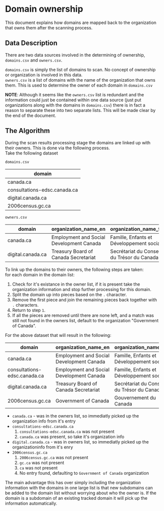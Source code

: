 # Domain ownership

This document explains how domains are mapped back to the organization that owns them after the scanning process.

## Data Description

There are two data sources involved in the determining of ownership, `domains.csv` and `owners.csv`.

`domains.csv` is simply the list of domains to scan. No concept of ownership or organization is involved in this data.  
`owners.csv` is a list of domains with the name of the organization that owns them. This is used to determine the owner of each domain in `domains.csv`

**NOTE**: Although it seems like the `owners.csv` list is redundant and the information could just be contained within one data source (just put organizations along with the domains in `domains.csv`) there is in fact a reason to separate these into two separate lists. This will be made clear by the end of the document.

## The Algorithm

During the scan results processing stage the domains are linked up with their owners. This is done via the following process.  
Take the following dataset

`domains.csv`

| domain                       |
| ---------------------------- |
| canada.ca                    |
| consultations-edsc.canada.ca |
| digital.canada.ca            |
| 2006census.gc.ca             | 

`owners.csv`

| domain            | organization_name_en                     | organization_name_fr                         |
| ----------------- | ---------------------------------------- | -------------------------------------------- | 
| canada.ca         | Employment and Social Development Canada | Famille, Enfants et Développement social     |
| digital.canada.ca | Treasury Board of Canada Secretariat     | Secrétariat du Conseil du Trésor du Canada   |

To link up the domains to their owners, the following steps are taken:  
for each domain in the domain list:  
1. Check for it's existance in the owner list, if it is present take the organization information and stop further processing for this domain.
2. Split the domain up into pieces based on the `.` character.
3. Remove the first piece and join the remaining pieces back together with `.` characters.
4. Return to step `1`.
5. If all the pieces are removed until there are none left, and a match was still not found in the owners list, default to the organization "Government of Canada".

For the above dataset that will result in the following:  

| domain                       | organization_name_en                     | organization_name_fr                         |
| ---------------------------- | ---------------------------------------- | -------------------------------------------- | 
| canada.ca                    | Employment and Social Development Canada | Famille, Enfants et Développement social     |
| consultations-edsc.canada.ca | Employment and Social Development Canada | Famille, Enfants et Développement social     |
| digital.canada.ca            | Treasury Board of Canada Secretariat     | Secrétariat du Conseil du Trésor du Canada   |
| 2006census.gc.ca             | Government of Canada                     | Gouvernement du Canada                       |

* `canada.ca` - was in the owners list, so immediatly picked up the organization info from it's entry
* `consultations-edsc.canada.ca`
    1. `consultations-edsc.canada.ca` was not present
    2. `canada.ca` was present, so take it's organization info
* `digital.canada.ca` - was in owners list, so immediatly picked up the organizationinfo from it's enry
* `2006census.gc.ca`
    1. `2006census.gc.ca` was not present
    2. `gc.ca` was not present
    3. `ca` was not present
    4. No entry found, defaulting to `Government of Canada` organization

The main advantage this has over simply including the organization information with the domains in one large list is that new subdomains can be added to the domain list without worrying about who the owner is.
If the domain is a subdomain of an existing tracked domain it will pick up the information automatically.
